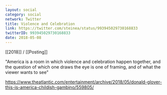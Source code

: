 ```yaml
---
layout: social
category: social
network: Twitter
title: Violence and Celebration
link: https://twitter.com/steinea/status/993945029730168833
twitterID: 993945029730168833
date: 2018-05-08
---
```


[[2018]] / [[Posting]]

"America is a room in which violence and celebration happen together, and the question of which one draws the eye is one of framing, and of what the viewer wants to see"

<https://www.theatlantic.com/entertainment/archive/2018/05/donald-glover-this-is-america-childish-gambino/559805/>
